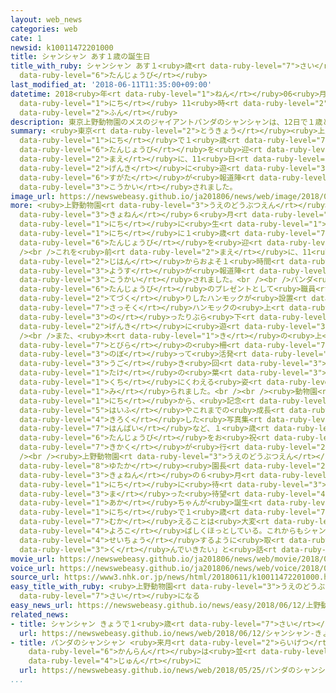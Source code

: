 ```yaml
---
layout: web_news
categories: web
cate: 1
newsid: k10011472201000
title: シャンシャン あす１歳の誕生日
title_with_ruby: シャンシャン あす１<ruby>歳<rt data-ruby-level="7">さい</rt></ruby>の<ruby>誕生日<rt
  data-ruby-level="6">たんじょうび</rt></ruby>
last_modified_at: '2018-06-11T11:35:00+09:00'
datetime: 2018<ruby>年<rt data-ruby-level="1">ねん</rt></ruby>06<ruby>月<rt data-ruby-level="1">がつ</rt></ruby>11<ruby>日<rt
  data-ruby-level="1">にち</rt></ruby> 11<ruby>時<rt data-ruby-level="2">じ</rt></ruby>35<ruby>分<rt
  data-ruby-level="2">ふん</rt></ruby>
description: 東京上野動物園のメスのジャイアントパンダのシャンシャンは、12日で１歳となります。誕生日を迎えるのを前に、11日、元気に遊ぶ姿が報道陣に公開されました。
summary: <ruby>東京<rt data-ruby-level="2">とうきょう</rt></ruby><ruby>上野動物園<rt data-ruby-level="3">うえのどうぶつえん</rt></ruby>のメスのジャイアントパンダのシャンシャンは、12<ruby>日<rt
  data-ruby-level="1">にち</rt></ruby>で１<ruby>歳<rt data-ruby-level="7">さい</rt></ruby>となります。<ruby>誕生日<rt
  data-ruby-level="6">たんじょうび</rt></ruby>を<ruby>迎<rt data-ruby-level="7">むか</rt></ruby>えるのを<ruby>前<rt
  data-ruby-level="2">まえ</rt></ruby>に、11<ruby>日<rt data-ruby-level="1">にち</rt></ruby>、<ruby>元気<rt
  data-ruby-level="2">げんき</rt></ruby>に<ruby>遊<rt data-ruby-level="3">あそ</rt></ruby>ぶ<ruby>姿<rt
  data-ruby-level="6">すがた</rt></ruby>が<ruby>報道陣<rt data-ruby-level="7">ほうどうじん</rt></ruby>に<ruby>公開<rt
  data-ruby-level="3">こうかい</rt></ruby>されました。
image_url: https://newswebeasy.github.io/ja201806/news/web/image/2018/06/11/K10011472201_1806111218_1806111219_01_03.jpg
more: <ruby>上野動物園<rt data-ruby-level="3">うえのどうぶつえん</rt></ruby>のメスのジャイアントパンダのシャンシャンは、<ruby>去年<rt
  data-ruby-level="3">きょねん</rt></ruby>６<ruby>月<rt data-ruby-level="1">がつ</rt></ruby>12<ruby>日<rt
  data-ruby-level="1">にち</rt></ruby>に<ruby>生<rt data-ruby-level="1">う</rt></ruby>まれ、12<ruby>日<rt
  data-ruby-level="1">にち</rt></ruby>に１<ruby>歳<rt data-ruby-level="7">さい</rt></ruby>の<ruby>誕生日<rt
  data-ruby-level="6">たんじょうび</rt></ruby>を<ruby>迎<rt data-ruby-level="7">むか</rt></ruby>えます。<br
  /><br />これを<ruby>前<rt data-ruby-level="2">まえ</rt></ruby>に、11<ruby>日午前<rt data-ruby-level="2">にちごぜん</rt></ruby>９<ruby>時半<rt
  data-ruby-level="2">じはん</rt></ruby>からおよそ１<ruby>時間<rt data-ruby-level="2">じかん</rt></ruby>にわたって、シャンシャンの<ruby>様子<rt
  data-ruby-level="3">ようす</rt></ruby>が<ruby>報道陣<rt data-ruby-level="7">ほうどうじん</rt></ruby>に<ruby>公開<rt
  data-ruby-level="3">こうかい</rt></ruby>されました。<br /><br />パンダ<ruby>舎<rt data-ruby-level="5">しゃ</rt></ruby>には<ruby>誕生日<rt
  data-ruby-level="6">たんじょうび</rt></ruby>のプレゼントとして<ruby>職員<rt data-ruby-level="5">しょくいん</rt></ruby>が<ruby>手作<rt
  data-ruby-level="2">てづく</rt></ruby>りしたハンモックが<ruby>設置<rt data-ruby-level="5">せっち</rt></ruby>され、シャンシャンは<ruby>早速<rt
  data-ruby-level="7">さっそく</rt></ruby>ハンモックの<ruby>上<rt data-ruby-level="1">うえ</rt></ruby>に<ruby>乗<rt
  data-ruby-level="3">の</rt></ruby>ったりぶら<ruby>下<rt data-ruby-level="1">さ</rt></ruby>がったりして<ruby>元気<rt
  data-ruby-level="2">げんき</rt></ruby>に<ruby>遊<rt data-ruby-level="3">あそ</rt></ruby>んでいました。<br
  /><br />また、<ruby>木<rt data-ruby-level="1">き</rt></ruby>の<ruby>上<rt data-ruby-level="1">うえ</rt></ruby>や<ruby>扉<rt
  data-ruby-level="7">とびら</rt></ruby>の<ruby>柵<rt data-ruby-level="7">さく</rt></ruby>によじ<ruby>登<rt
  data-ruby-level="3">のぼ</rt></ruby>って<ruby>活発<rt data-ruby-level="3">かっぱつ</rt></ruby>に<ruby>動<rt
  data-ruby-level="3">うご</rt></ruby>き<ruby>回<rt data-ruby-level="3">まわ</rt></ruby>ったり、<ruby>竹<rt
  data-ruby-level="1">たけ</rt></ruby>の<ruby>葉<rt data-ruby-level="3">は</rt></ruby>を<ruby>口<rt
  data-ruby-level="1">くち</rt></ruby>にくわえる<ruby>姿<rt data-ruby-level="6">すがた</rt></ruby>も<ruby>見<rt
  data-ruby-level="1">み</rt></ruby>られました。<br /><br /><ruby>動物園<rt data-ruby-level="3">どうぶつえん</rt></ruby>では12<ruby>日<rt
  data-ruby-level="1">にち</rt></ruby>から、<ruby>記念<rt data-ruby-level="4">きねん</rt></ruby>カードの<ruby>配布<rt
  data-ruby-level="5">はいふ</rt></ruby>やこれまでの<ruby>成長<rt data-ruby-level="4">せいちょう</rt></ruby>を<ruby>記録<rt
  data-ruby-level="4">きろく</rt></ruby>した<ruby>写真集<rt data-ruby-level="3">しゃしんしゅう</rt></ruby>の<ruby>販売<rt
  data-ruby-level="7">はんばい</rt></ruby>など、１<ruby>歳<rt data-ruby-level="7">さい</rt></ruby>の<ruby>誕生日<rt
  data-ruby-level="6">たんじょうび</rt></ruby>をお<ruby>祝<rt data-ruby-level="4">いわ</rt></ruby>いするさまざまな<ruby>企画<rt
  data-ruby-level="7">きかく</rt></ruby>が<ruby>行<rt data-ruby-level="2">おこな</rt></ruby>われることになっています。<br
  /><br /><ruby>上野動物園<rt data-ruby-level="3">うえのどうぶつえん</rt></ruby>の<ruby>福田<rt data-ruby-level="3">ふくだ</rt></ruby><ruby>豊<rt
  data-ruby-level="8">ゆたか</rt></ruby><ruby>園長<rt data-ruby-level="2">えんちょう</rt></ruby>は「<ruby>去年<rt
  data-ruby-level="3">きょねん</rt></ruby>の６<ruby>月<rt data-ruby-level="1">がつ</rt></ruby>12<ruby>日<rt
  data-ruby-level="1">にち</rt></ruby>に<ruby>待<rt data-ruby-level="3">ま</rt></ruby>ちに<ruby>待<rt
  data-ruby-level="3">ま</rt></ruby>った<ruby>待望<rt data-ruby-level="4">たいぼう</rt></ruby>のジャイアントパンダの<ruby>赤<rt
  data-ruby-level="1">あか</rt></ruby>ちゃんが<ruby>誕生<rt data-ruby-level="6">たんじょう</rt></ruby>し、12<ruby>日<rt
  data-ruby-level="1">にち</rt></ruby>で１<ruby>歳<rt data-ruby-level="7">さい</rt></ruby>を<ruby>迎<rt
  data-ruby-level="7">むか</rt></ruby>えることは<ruby>大変<rt data-ruby-level="4">たいへん</rt></ruby>、<ruby>喜<rt
  data-ruby-level="4">よろこ</rt></ruby>ばしくほっとしている。これからもシャンシャンが<ruby>健康<rt data-ruby-level="4">けんこう</rt></ruby>に<ruby>成長<rt
  data-ruby-level="4">せいちょう</rt></ruby>するように<ruby>取<rt data-ruby-level="3">と</rt></ruby>り<ruby>組<rt
  data-ruby-level="3">く</rt></ruby>んでいきたい」と<ruby>話<rt data-ruby-level="2">はな</rt></ruby>していました。
movie_url: https://newswebeasy.github.io/ja201806/news/web/movie/2018/06/11/k10011472201_201806111218_201806111219.mp4
voice_url: https://newswebeasy.github.io/ja201806/news/web/voice/2018/06/11/k10011472201_201806111218_201806111219.mp3
source_url: https://www3.nhk.or.jp/news/html/20180611/k10011472201000.html
easy_title_with_ruby: <ruby>上野動物園<rt data-ruby-level="3">うえのどうぶつえん</rt></ruby>のパンダのシャンシャンが１<ruby>歳<rt
  data-ruby-level="7">さい</rt></ruby>になる
easy_news_url: https://newswebeasy.github.io/news/easy/2018/06/12/上野動物園のパンダのシャンシャンが1歳になる
related_news:
- title: シャンシャン きょうで１<ruby>歳<rt data-ruby-level="7">さい</rt></ruby>に
  url: https://newswebeasy.github.io/news/web/2018/06/12/シャンシャン-きょうで1歳に
- title: パンダのシャンシャン <ruby>来月<rt data-ruby-level="2">らいげつ</rt></ruby>５<ruby>日<rt data-ruby-level="1">にち</rt></ruby>からの<ruby>観覧<rt
    data-ruby-level="6">かんらん</rt></ruby>は<ruby>並<rt data-ruby-level="6">なら</rt></ruby>んだ<ruby>順<rt
    data-ruby-level="4">じゅん</rt></ruby>に
  url: https://newswebeasy.github.io/news/web/2018/05/25/パンダのシャンシャン-来月5日からの観覧は並んだ順に
...
```

